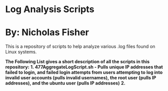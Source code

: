 # Log Analysis Scripts
# By: Nicholas Fisher
This is a repository of scripts to help analyze various .log files found on Linux systems. <br />

**The Following List gives a short description of all the scripts in this repository:**
**1. 477AggregateLogScript.sh - Pulls unique IP addresses that failed to login, and failed login attempts from users attempting to log into invalid user accounts (pulls invalid usernames), the root user (pulls IP addresses), and the ubuntu user (pulls IP addresses)**
**2.**
